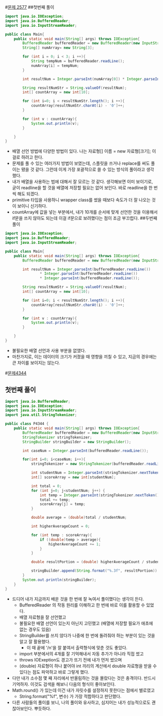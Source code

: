 #[문제 2577](https://acmicpc.net/problem/2577)
##첫번째 풀이
~~~java
import java.io.IOException;
import java.io.BufferedReader;
import java.io.InputStreamReader;

public class Main{
    public static void main(String[] args) throws IOException{
        BufferedReader bufferedReader = new BufferedReader(new InputStreamReader(System.in));
        String[] numArray= new String[3];

        for (int i = 0; i < 3; i ++){
            String tempNum = bufferedReader.readLine();
            numArray[i] = tempNum;
        }

        int resultNum = Integer.parseInt(numArray[0]) * Integer.parseInt(numArray[1]) * Integer.parseInt(numArray[2]);

        String resultNumStr = String.valueOf(resultNum);
        int[] countArray = new int[10];

        for (int i=0; i < resultNumStr.length(); i ++){
            countArray[resultNumStr.charAt(i) - '0']++;
        }

        for (int v : countArray){
            System.out.println(v);
        }

    }
}
~~~
* 배열 선언 방법에 다양한 방법이 있다. 나는 자료형[] 이름 = new 자료형[크기]; 이걸로 하려고 한다.
* 문제를 풀 수 있는 여러가지 방법이 보였는데, 스플릿을 쓰거나 replace를 써도 풀이는 됐을 것 같다. 그런데 이게 가장 포괄적으로 쓸 수 있는 방식의 풀이라고 생각했다.
* 내가 배열을 사용하는 법에 대해서 잘 모르는 것 같다. 생각해보면 이미 보이기로, 굳이 readline을 할 것을 배열에 저장할 필요는 없어 보인다. 바로 readline을 한 번 씩 해도 되겠다.
* primitive 타입을 사용하니 wrapper class를 썼을 때보다 속도가 더 잘 나오는 것이 보이니 신기하다.
* countArray에 값을 넣는 부분에서, 내가 10개를 순서에 맞게 선언한 것을 이용해서 if문을 쓰지 않아도 되는데 이걸 if문으로 보려했다는 점이 조금 부끄럽다.
##두번째 풀이
~~~java
import java.io.IOException;
import java.io.BufferedReader;
import java.io.InputStreamReader;

public class Main{
    public static void main(String[] args) throws IOException{
        BufferedReader bufferedReader = new BufferedReader(new InputStreamReader(System.in));

        int resultNum = Integer.parseInt(bufferedReader.readLine()) 
                * Integer.parseInt(bufferedReader.readLine()) 
                * Integer.parseInt(bufferedReader.readLine());

        String resultNumStr = String.valueOf(resultNum);
        int[] countArray = new int[10];

        for (int i=0; i < resultNumStr.length(); i ++){
            countArray[resultNumStr.charAt(i) - '0']++;
        }

        for (int v : countArray){
            System.out.println(v);
        }

    }
}
~~~
* 불필요한 배열 선언과 사용 부분을 없앴다.
* 마찬가지로, 이는 데이터의 크기가 커졌을 때 영향을 끼칠 수 있고, 지금의 경우에는 큰 차이를 보이지는 않는다.

#[문제4344](https://www.acmicpc.net/problem/4344)
## 첫번째 풀이
~~~java
import java.io.BufferedReader;
import java.io.IOException;
import java.io.InputStreamReader;
import java.util.StringTokenizer;

public class P4344 {
    public static void main(String[] args) throws IOException{
        BufferedReader bufferedReader = new BufferedReader(new InputStreamReader(System.in));
        StringTokenizer stringTokenizer;
        StringBuilder stringBuilder = new StringBuilder();

        int caseNum = Integer.parseInt(bufferedReader.readLine());

        for(int i=0; i<caseNum; i++){
            stringTokenizer = new StringTokenizer(bufferedReader.readLine());

            int studentNum = Integer.parseInt(stringTokenizer.nextToken());
            int[] scoreArray = new int[studentNum];

            int total = 0;
            for (int j=0; j<studentNum; j++) {
                int temp = Integer.parseInt(stringTokenizer.nextToken());
                total += temp;
                scoreArray[j] = temp;
            }

            double average = (double)total / studentNum;

            int higherAverageCount = 0;

            for (int temp : scoreArray){
                if ((double)temp > average){
                    higherAverageCount += 1;
                }
            }

            double resultPortion = (double) higherAverageCount / studentNum * 100;

            stringBuilder.append(String.format("%.3f", resultPortion)).append("%").append('\n');
        }
        System.out.println(stringBuilder);
    }
}
~~~
* 드디어 내가 지금까지 배운 것을 한 번에 잘 녹여서 풀이했다는 생각이 든다.
    * BufferedReader 의 작동 원리를 이해하고 한 번에 바로 이를 활용할 수 있었다.
    * 배열 자료형을 잘 선언했고
    * 불필요한 배열 선언이 있는지 아닌지 고민했고 (배열에 저장할 필요가 애초에 없는 경우도 있음)
    * StringBuilder를 쓰지 않다가 나중에 한 번에 돌려줘야 하는 부분이 있는 것을 알고 잘 활용했다.
      * 이 때 끝에 '/n'을 잘 붙여서 출력형식에 맞춘 것도 좋았다.
    * import 부분에서의 4개를 잘 기억해내서 자동 추가가 아니라 직접 썼고
    * throws IOExeption도 경고가 뜨기 전에 내가 먼저 썼으며
    * (double) 자료형이 하나 붙어야 int 끼리의 계산에서 double 자료형을 받을 수 있다는 점도 파악하고 바로 그렇게 했다.
* 다만 내가 소수점 몇 째 자리에서 반올림하는 것을 몰랐다는 것은 충격이다. 반드시 기억하자. 이것도 검색을 해보니 다음의 형식이 좋아보인다.
* Math.round() 가 있는데 이건 내가 자릿수를 설정하지 못한다는 점에서 별로였고
    * String.format("%f", 변수) 가 가장 적합하다고 판단했다.
* 다른 사람들의 풀이를 보니, 나의 풀이와 유사하고, 심지어는 내가 성능적으로도 괜찮아보인다. 뿌듯하다.